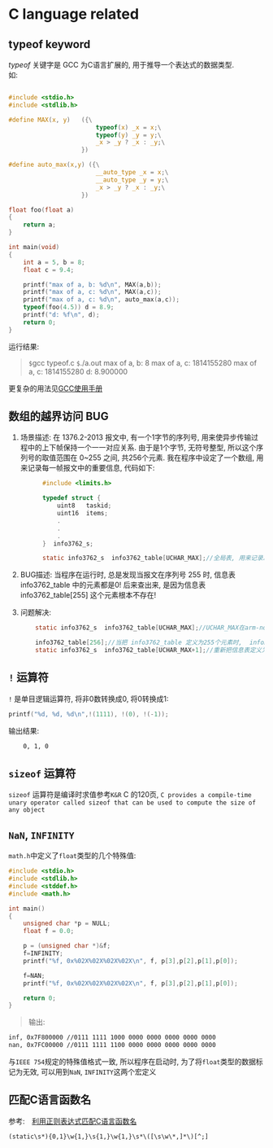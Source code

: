 # C language related

## typeof keyword

$typeof$ 关键字是 GCC 为C语言扩展的, 用于推导一个表达式的数据类型.  
如:

```C

#include <stdio.h>
#include <stdlib.h>

#define MAX(x, y)   ({\
                        typeof(x) _x = x;\
                        typeof(y) _y = y;\
                        _x > _y ? _x : _y;\
                    })

#define auto_max(x,y) ({\
                        __auto_type _x = x;\
                        __auto_type _y = y;\
                        _x > _y ? _x : _y;\
                    })

float foo(float a)
{
    return a;
}

int main(void)
{
    int a = 5, b = 8;
    float c = 9.4;

    printf("max of a, b: %d\n", MAX(a,b));
    printf("max of a, c: %d\n", MAX(a,c));
    printf("max of a, c: %d\n", auto_max(a,c));
    typeof(foo(4.5)) d = 8.9;
    printf("d: %f\n", d);
    return 0;
}

```

运行结果:
>`$`gcc typeof.c
`$`./a.out
max of a, b: 8
max of a, c: 1814155280
max of a, c: 1814155280
d: 8.900000

更复杂的用法见[GCC使用手册](https://gcc.gnu.org/onlinedocs/gcc-5.3.0/gcc/Typeof.html)

## 数组的越界访问 BUG

1. 场景描述:  在 1376.2-2013 报文中, 有一个1字节的序列号, 用来使异步传输过程中的上下帧保持一个一一对应关系. 由于是1个字节, 无符号整型, 所以这个序列号的取值范围在 0~255 之间, 共256个元素.
      我在程序中设定了一个数组, 用来记录每一帧报文中的重要信息, 代码如下:

      ``` C
            #include <limits.h>
      
            typedef struct {
                uint8   taskid;
                uint16  items;
                .
                .
                .
            }  info3762_s;
      
            static info3762_s  info3762_table[UCHAR_MAX];//全局表, 用来记录发送报文中的重要信息, 以便对应答的报文进行拆解和存储
      
      ```

2. BUG描述: 当程序在运行时, 总是发现当报文在序列号 255 时, 信息表 info3762_table 中的元素都是0!  后来查出来,  是因为信息表 info3762_table[255]  这个元素根本不存在!
3. 问题解决:

    ```C
        static info3762_s  info3762_table[UCHAR_MAX];//UCHAR_MAX在arm-none-linux-gnueabi-gcc中的定义为 255, 所以数组info3762_table只有255个合法的元素, 根本不是期望的 256个元素
    
        info3762_table[256];//当把 info3762_table 定义为255个元素时,  info3762_table[256]是可以正确访问的,  不论是在上位机还是下位机, 这不得不说是一个陷阱.   之前我一直以为C语言有越界访问的控制, 现在看来就算有, 也并不完全可靠!
        static info3762_s  info3762_table[UCHAR_MAX+1];//重新把信息表定义为256个!!!
    ```

## `!` 运算符

`!` 是单目逻辑运算符, 将非0数转换成0, 将0转换成1:

```c
printf("%d, %d, %d\n",!(1111), !(0), !(-1));
```

输出结果:

```bash
    0, 1, 0
```

## `sizeof` 运算符

`sizeof` 运算符是编译时求值参考`K&R` C 的120页, `C provides a compile-time unary operator called sizeof that can be used to compute the size of any object`

## `NaN`, `INFINITY`

`math.h`中定义了`float`类型的几个特殊值:

```C
#include <stdio.h>
#include <stdlib.h>
#include <stddef.h>
#include <math.h>

int main()
{
    unsigned char *p = NULL;
    float f = 0.0;

    p = (unsigned char *)&f;
    f=INFINITY;
    printf("%f, 0x%02X%02X%02X%02X\n", f, p[3],p[2],p[1],p[0]);

    f=NAN;
    printf("%f, 0x%02X%02X%02X%02X\n", f, p[3],p[2],p[1],p[0]);

    return 0;
}

```

>输出:

```bash
inf, 0x7F800000 //0111 1111 1000 0000 0000 0000 0000 0000
nan, 0x7FC00000 //0111 1111 1100 0000 0000 0000 0000 0000
```

与`IEEE 754`规定的特殊值格式一致, 所以程序在启动时, 为了将`float`类型的数据标记为无效, 可以用到`NaN`, `INFINITY`这两个宏定义

## 匹配C语言函数名

参考:　[利用正则表达式匹配C语言函数名](https://www.cnblogs.com/Summerio/p/13940959.html)

```
(static\s*){0,1}\w{1,}\s{1,}\w{1,}\s*\([\s\w\*,]*\)[^;]
```



